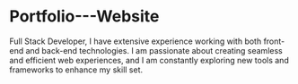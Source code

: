 # Portfolio---Website
Full Stack Developer, I have extensive experience working with both front-end and back-end technologies. I am passionate about creating seamless and efficient web experiences, and I am constantly exploring new tools and frameworks to enhance my skill set.
